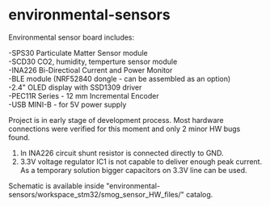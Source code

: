 # environmental-sensors


Environmental sensor board includes:

-SPS30 Particulate Matter Sensor module<br />
-SCD30 CO2, humidity, temperture sensor module<br />
-INA226 Bi-Directioal Current and Power Monitor<br />
-BLE module (NRF52840 dongle - can be assembled as an option)<br />
-2.4" OLED display with SSD1309 driver<br />
-PEC11R Series - 12 mm Incremental Encoder<br />
-USB MINI-B - for 5V power supply<br />


Project is in early stage of development process. Most hardware connections were verified for this moment and only 2 minor HW bugs found.
1. In INA226 circuit shunt resistor is connected directly to GND.
2. 3.3V voltage regulator IC1 is not capable to deliver enough peak current. As a temporary solution bigger capacitors on 3.3V line can be used. 

Schematic is available inside "environmental-sensors/workspace_stm32/smog_sensor_HW_files/" catalog. 





